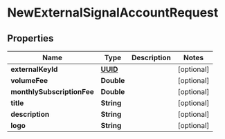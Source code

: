# NewExternalSignalAccountRequest

## Properties
Name | Type | Description | Notes
------------ | ------------- | ------------- | -------------
**externalKeyId** | [**UUID**](UUID.md) |  |  [optional]
**volumeFee** | **Double** |  |  [optional]
**monthlySubscriptionFee** | **Double** |  |  [optional]
**title** | **String** |  |  [optional]
**description** | **String** |  |  [optional]
**logo** | **String** |  |  [optional]
